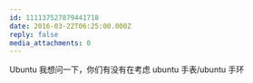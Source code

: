 ```yaml
---
id: 111137527879441718
date: 2016-03-22T06:25:00.000Z
reply: false
media_attachments: 0
---
```


Ubuntu 我想问一下，你们有没有在考虑 ubuntu 手表/ubuntu 手环 ​​​​

